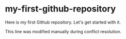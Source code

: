 # my-first-github-repository
Here is my first Github repository. Let's get started with it.

This line was modified manually during conflict resolution.
